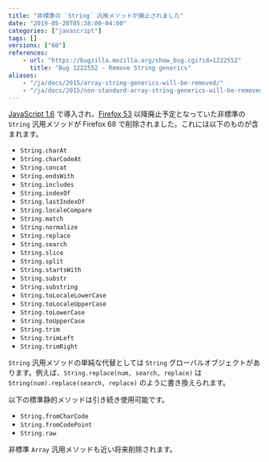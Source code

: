 ```yaml
---
title: "非標準の `String` 汎用メソッドが廃止されました"
date: "2019-05-28T05:38:00-04:00"
categories: ["javascript"]
tags: []
versions: ["68"]
references:
    - url: "https://bugzilla.mozilla.org/show_bug.cgi?id=1222552"
      title: "Bug 1222552 - Remove String generics"
aliases:
    - "/ja/docs/2015/array-string-generics-will-be-removed/"
    - "/ja/docs/2015/non-standard-array-string-generics-will-be-removed/"
---
```

[JavaScript 1.6](https://developer.mozilla.org/docs/Web/JavaScript/New_in_JavaScript/1.6) で導入され、[Firefox 53](https://www.fxsitecompat.com/ja/docs/2016/non-standard-array-string-generics-have-been-deprecated/) 以降廃止予定となっていた非標準の `String` 汎用メソッドが Firefox 68 で削除されました。これには以下のものが含まれます。

* `String.charAt`
* `String.charCodeAt`
* `String.concat`
* `String.endsWith`
* `String.includes`
* `String.indexOf`
* `String.lastIndexOf`
* `String.localeCompare`
* `String.match`
* `String.normalize`
* `String.replace`
* `String.search`
* `String.slice`
* `String.split`
* `String.startsWith`
* `String.substr`
* `String.substring`
* `String.toLocaleLowerCase`
* `String.toLocaleUpperCase`
* `String.toLowerCase`
* `String.toUpperCase`
* `String.trim`
* `String.trimLeft`
* `String.trimRight`

`String` 汎用メソッドの単純な代替としては `String` グローバルオブジェクトがあります。例えば、`String.replace(num, search, replace)` は `String(num).replace(search, replace)` のように書き換えられます。

以下の標準静的メソッドは引き続き使用可能です。

* `String.fromCharCode`
* `String.fromCodePoint`
* `String.raw`

非標準 `Array` 汎用メソッドも近い将来削除されます。

